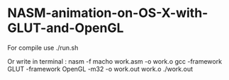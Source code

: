 NASM-animation-on-OS-X-with-GLUT-and-OpenGL
===========================================

For compile use ./run.sh

Or write in terminal :
nasm -f macho work.asm -o work.o
gcc -framework GLUT -framework OpenGL -m32 -o work.out work.o
./work.out
